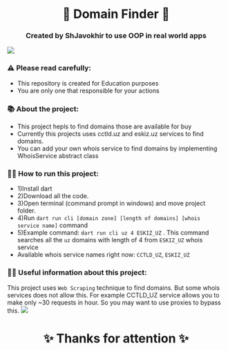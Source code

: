 <h1 align="center"> 🤩 Domain Finder 🤩 </h1>
<h3 align="center">Created by ShJavokhir to use OOP in real world apps</h3>

<img src="https://yata-apix-a9caea66-ad78-425f-aa08-e292558ebb65.lss.locawebcorp.com.br/b7c7dbff38ae4f419c94ce8d2254b9d9.png"> 

### ⚠️ Please read carefully:
- This repository is created for Education purposes 
- You are only one that responsible for your actions

### 📚 About the project:
- This project hepls to find domains those are available for buy
- Currently this projects uses cctld.uz and eskiz.uz services to find domains.
- You can add your own whois service to find domains by implementing WhoisService abstract class

### 🏃‍♂️ How to run this project:
- 1)Install dart
- 2)Download all the code.
- 3)Open terminal (command prompt in windows) and move project folder. 
- 4)Run `dart run cli [domain zone] [length of domains] [whois service name]` command
- 5)Example command: `dart run cli uz 4 ESKIZ_UZ` . This command searches all the `uz` domains with length of 4 from `ESKIZ_UZ` whois service
- Available whois service names right now: `CCTLD_UZ`, `ESKIZ_UZ`

### 🏃‍♂️ Useful information about this project:
 This project uses `Web Scraping` technique to find domains. But some whois services does not allow this. For example CCTLD_UZ service allows you to make only ~30 requests in hour. So you may want to use proxies to bypass this. 
<img src="https://yata-apix-a9caea66-ad78-425f-aa08-e292558ebb65.lss.locawebcorp.com.br/b7c7dbff38ae4f419c94ce8d2254b9d9.png"> 

<h1 align="center">
✨ Thanks for attention ✨
  

